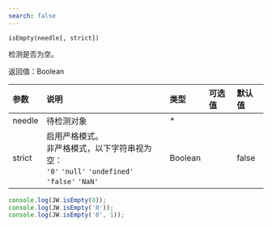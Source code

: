 ```yaml
---
search: false
---
```


`isEmpty(needle[, strict])`

检测是否为空。

返回值：Boolean

参数|说明|类型|可选值|默认值
:--|:--|:--|:--|:--
needle|待检测对象|*||
strict|启用严格模式。<br>非严格模式，以下字符串视为空：<br>`'0'` `'null'` `'undefined'` `'false'` `'NaN'`|Boolean||false

```js
console.log(JW.isEmpty(0));
console.log(JW.isEmpty('0'));
console.log(JW.isEmpty('0', 1));
```

